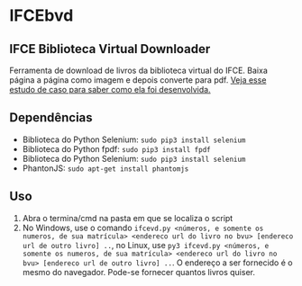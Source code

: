# IFCEbvd
## IFCE Biblioteca Virtual Downloader

Ferramenta de download de livros da biblioteca virtual do IFCE. Baixa página a página como imagem e depois converte para pdf.
<a href="http://macalogs.com.br/estudo-de-caso-baixando-livros-de-uma-biblioteca-virtual/">Veja esse estudo de caso para saber como ela foi desenvolvida.</a>

## Dependências
- Biblioteca do Python Selenium: `sudo pip3 install selenium`
- Biblioteca do Python fpdf: `sudo pip3 install fpdf`
- Biblioteca do Python Selenium: `sudo pip3 install selenium`
- PhantonJS: `sudo apt-get install phantomjs`

## Uso
1. Abra o termina/cmd na pasta em que se localiza o script
2. No Windows, use o comando `ifcevd.py <números, e somente os numeros, de sua matrícula> <endereco url do livro no bvu> [endereco url de outro livro] ..`, no Linux, use `py3 ifcevd.py <números, e somente os numeros, de sua matrícula> <endereco url do livro no bvu> [endereco url de outro livro] ..`. O endereço a ser fornecido é o mesmo do navegador. Pode-se fornecer quantos livros quiser.
